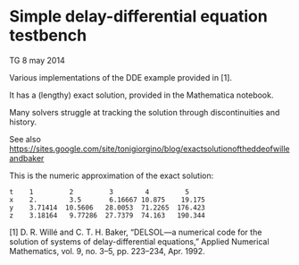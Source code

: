 Simple delay-differential equation testbench
============================================

TG 8 may 2014


Various implementations of the DDE example provided in [1]. 

It has a (lengthy) exact solution, provided in the Mathematica notebook. 

Many solvers struggle at tracking the solution through discontinuities and history.

See also https://sites.google.com/site/tonigiorgino/blog/exactsolutionoftheddeofwilleandbaker

This is the numeric approximation of the exact solution:

    t    1         2         3        4         5
    x    2.	       3.5	     6.16667 10.875	   19.175
    y    3.71414  10.5606	28.0053	 71.2265  176.423
    z    3.18164   9.77286	27.7379	 74.163	  190.344



[1] D. R. Willé and C. T. H. Baker, “DELSOL—a numerical code for the
    solution of systems of delay-differential equations,” Applied
    Numerical Mathematics, vol. 9, no. 3–5, pp. 223–234, Apr. 1992.

